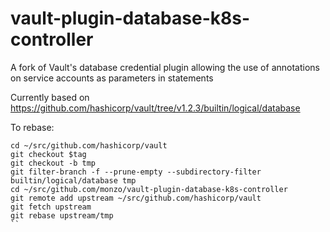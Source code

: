 # vault-plugin-database-k8s-controller
A fork of Vault's database credential plugin allowing the use of annotations on service accounts as parameters in statements

Currently based on https://github.com/hashicorp/vault/tree/v1.2.3/builtin/logical/database

To rebase:
```
cd ~/src/github.com/hashicorp/vault
git checkout $tag
git checkout -b tmp
git filter-branch -f --prune-empty --subdirectory-filter builtin/logical/database tmp
cd ~/src/github.com/monzo/vault-plugin-database-k8s-controller 
git remote add upstream ~/src/github.com/hashicorp/vault
git fetch upstream
git rebase upstream/tmp
``
